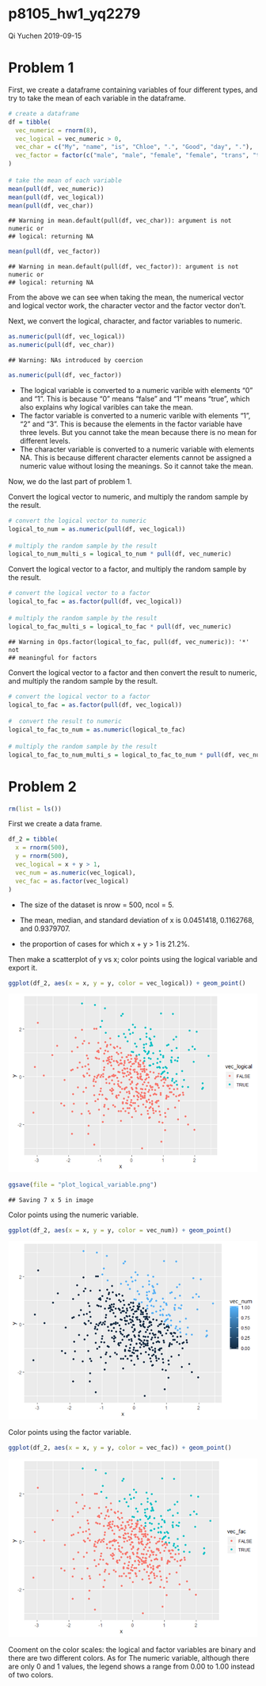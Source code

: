 p8105\_hw1\_yq2279
================
Qi Yuchen
2019-09-15

# Problem 1

First, we create a dataframe containing variables of four different
types, and try to take the mean of each variable in the dataframe.

``` r
# create a dataframe
df = tibble(
  vec_numeric = rnorm(8),
  vec_logical = vec_numeric > 0,
  vec_char = c("My", "name", "is", "Chloe", ".", "Good", "day", "."),
  vec_factor = factor(c("male", "male", "female", "female", "trans", "trans", "male", "female"))
)

# take the mean of each variable
mean(pull(df, vec_numeric))
mean(pull(df, vec_logical))
mean(pull(df, vec_char))
```

    ## Warning in mean.default(pull(df, vec_char)): argument is not numeric or
    ## logical: returning NA

``` r
mean(pull(df, vec_factor))
```

    ## Warning in mean.default(pull(df, vec_factor)): argument is not numeric or
    ## logical: returning NA

From the above we can see when taking the mean, the numerical vector and
logical vector work, the character vector and the factor vector don’t.

Next, we convert the logical, character, and factor variables to
numeric.

``` r
as.numeric(pull(df, vec_logical))
as.numeric(pull(df, vec_char))
```

    ## Warning: NAs introduced by coercion

``` r
as.numeric(pull(df, vec_factor))
```

  - The logical variable is converted to a numeric varible with elements
    “0” and “1”. This is because “0” means “false” and “1” means “true”,
    which also explains why logical varibles can take the mean.
  - The factor variable is converted to a numeric varible with elements
    “1”, “2” and “3”. This is because the elements in the factor
    variable have three levels. But you cannot take the mean because
    there is no mean for different levels.
  - The character variable is converted to a numeric variable with
    elements NA. This is because different character elements cannot be
    assigned a numeric value without losing the meanings. So it cannot
    take the mean.

Now, we do the last part of problem 1.

Convert the logical vector to numeric, and multiply the random sample by
the result.

``` r
# convert the logical vector to numeric
logical_to_num = as.numeric(pull(df, vec_logical))

# multiply the random sample by the result
logical_to_num_multi_s = logical_to_num * pull(df, vec_numeric)
```

Convert the logical vector to a factor, and multiply the random sample
by the result.

``` r
# convert the logical vector to a factor
logical_to_fac = as.factor(pull(df, vec_logical))

# multiply the random sample by the result
logical_to_fac_multi_s = logical_to_fac * pull(df, vec_numeric)
```

    ## Warning in Ops.factor(logical_to_fac, pull(df, vec_numeric)): '*' not
    ## meaningful for factors

Convert the logical vector to a factor and then convert the result to
numeric, and multiply the random sample by the result.

``` r
# convert the logical vector to a factor
logical_to_fac = as.factor(pull(df, vec_logical))

#  convert the result to numeric
logical_to_fac_to_num = as.numeric(logical_to_fac)

# multiply the random sample by the result
logical_to_fac_to_num_multi_s = logical_to_fac_to_num * pull(df, vec_numeric)
```

# Problem 2

``` r
rm(list = ls())
```

First we create a data frame.

``` r
df_2 = tibble(
  x = rnorm(500),
  y = rnorm(500),
  vec_logical = x + y > 1,
  vec_num = as.numeric(vec_logical),
  vec_fac = as.factor(vec_logical)
)
```

  - The size of the dataset is nrow = 500, ncol = 5.

  - The mean, median, and standard deviation of x is 0.0451418,
    0.1162768, and 0.9379707.

  - the proportion of cases for which x + y \> 1 is 21.2%.

Then make a scatterplot of y vs x; color points using the logical
variable and export it.

``` r
ggplot(df_2, aes(x = x, y = y, color = vec_logical)) + geom_point()
```

![](p8105_hw1_yq2279_files/figure-gfm/plot%20logical%20variable-1.png)<!-- -->

``` r
ggsave(file = "plot_logical_variable.png")
```

    ## Saving 7 x 5 in image

Color points using the numeric variable.

``` r
ggplot(df_2, aes(x = x, y = y, color = vec_num)) + geom_point()
```

![](p8105_hw1_yq2279_files/figure-gfm/plot%20numeric%20variable-1.png)<!-- -->

Color points using the factor variable.

``` r
ggplot(df_2, aes(x = x, y = y, color = vec_fac)) + geom_point()
```

![](p8105_hw1_yq2279_files/figure-gfm/plot%20factor%20variable-1.png)<!-- -->

Cooment on the color scales: the logical and factor variables are binary
and there are two different colors. As for The numeric variable,
although there are only 0 and 1 values, the legend shows a range from
0.00 to 1.00 instead of two colors.
